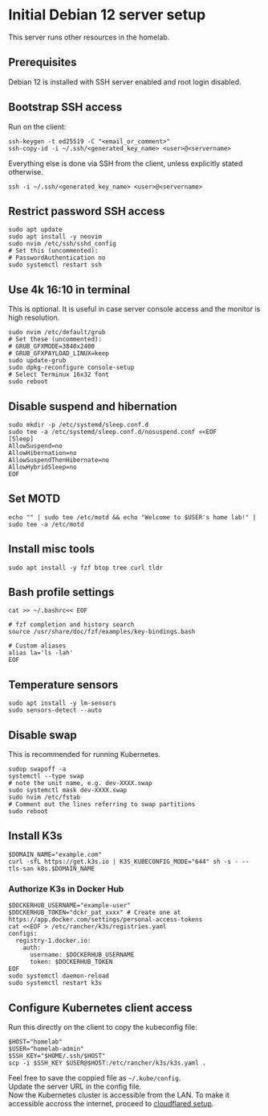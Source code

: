 # Initial Debian 12 server setup

This server runs other resources in the homelab.

## Prerequisites

Debian 12 is installed with SSH server enabled and root login disabled.

## Bootstrap SSH access

Run on the client:

```shell
ssh-keygen -t ed25519 -C "<email_or_comment>"
ssh-copy-id -i ~/.ssh/<generated_key_name> <user>@<servername>
```

Everything else is done via SSH from the client, unless explicitly stated otherwise.

```shell
ssh -i ~/.ssh/<generated_key_name> <user>@<servername>
```

## Restrict password SSH access

```shell
sudo apt update
sudo apt install -y neovim
sudo nvim /etc/ssh/sshd_config
# Set this (uncommented):
# PasswordAuthentication no
sudo systemctl restart ssh
```

## Use 4k 16:10 in terminal

This is optional. It is useful in case server console access and the monitor is high resolution.

```shell
sudo nvim /etc/default/grub
# Set these (uncommented):
# GRUB_GFXMODE=3840x2400
# GRUB_GFXPAYLOAD_LINUX=keep
sudo update-grub
sudo dpkg-reconfigure console-setup
# Select Terminux 16x32 font
sudo reboot
```

## Disable suspend and hibernation

```shell
sudo mkdir -p /etc/systemd/sleep.conf.d
sudo tee -a /etc/systemd/sleep.conf.d/nosuspend.conf <<EOF
[Sleep]
AllowSuspend=no
AllowHibernation=no
AllowSuspendThenHibernate=no
AllowHybridSleep=no
EOF
```

## Set MOTD

```shell
echo "" | sudo tee /etc/motd && echo "Welcome to $USER's home lab!" | sudo tee -a /etc/motd
```

## Install misc tools

```shell
sudo apt install -y fzf btop tree curl tldr
```

## Bash profile settings

```shell
cat >> ~/.bashrc<< EOF

# fzf completion and history search
source /usr/share/doc/fzf/examples/key-bindings.bash

# Custom aliases
alias la='ls -lah'
EOF
```

## Temperature sensors

```shell
sudo apt install -y lm-sensors
sudo sensors-detect --auto
```

## Disable swap

This is recommended for running Kubernetes.

```shell
sudop swapoff -a
systemctl --type swap
# note the unit name, e.g. dev-XXXX.swap
sudo systemctl mask dev-XXXX.swap
sudo nvim /etc/fstab
# Comment out the lines referring to swap partitions
sudo reboot
```

## Install K3s

```shell
$DOMAIN_NAME="example.com"
curl -sfL https://get.k3s.io | K3S_KUBECONFIG_MODE="644" sh -s - --tls-san k8s.$DOMAIN_NAME
```

### Authorize K3s in Docker Hub

```shell
$DOCKERHUB_USERNAME="example-user"
$DOCKERHUB_TOKEN="dckr_pat_xxxx" # Create one at https://app.docker.com/settings/personal-access-tokens
cat <<EOF > /etc/rancher/k3s/registries.yaml
configs:
  registry-1.docker.io:
    auth:
      username: $DOCKERHUB_USERNAME
      token: $DOCKERHUB_TOKEN
EOF
sudo systemctl daemon-reload
sudo systemctl restart k3s
```

## Configure Kubernetes client access

Run this directly on the client to copy the kubeconfig file:

```shell
$HOST="homelab"
$USER="homelab-admin"
$SSH_KEY="$HOME/.ssh/$HOST"
scp -i $SSH_KEY $USER@$HOST:/etc/rancher/k3s/k3s.yaml .
```

Feel free to save the coppied file as `~/.kube/config`.  
Update the server URL in the config file.  
Now the Kubernetes cluster is accessible from the LAN. To make it accessible accross the internet, proceed to [cloudflared setup](../cloudflared/README.md).
